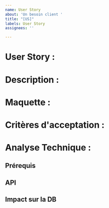 ```yaml
---
name: User Story
about: 'Un besoin client '
title: "[US]"
labels: User Story
assignees: ''

---
```


# User Story :

# Description :


# Maquette :

# Critères d'acceptation :


# Analyse Technique :
## Prérequis

## API

## Impact sur la DB

